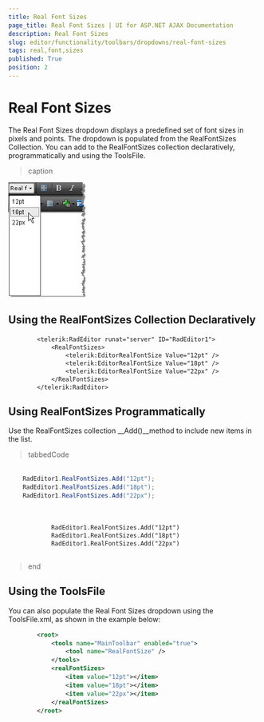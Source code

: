 ```yaml
---
title: Real Font Sizes
page_title: Real Font Sizes | UI for ASP.NET AJAX Documentation
description: Real Font Sizes
slug: editor/functionality/toolbars/dropdowns/real-font-sizes
tags: real,font,sizes
published: True
position: 2
---
```


# Real Font Sizes



The Real Font Sizes dropdown displays a predefined set of font sizes in pixels and points. The dropdown is populated from the RealFontSizes Collection. You can add to the RealFontSizes collection declaratively, programmatically and using the ToolsFile.
>caption 

![](images/editor-dropdowns002.png)

## Using the RealFontSizes Collection Declaratively

````ASPNET
	    <telerik:RadEditor runat="server" ID="RadEditor1">
	        <RealFontSizes>
	            <telerik:EditorRealFontSize Value="12pt" />
	            <telerik:EditorRealFontSize Value="18pt" />
	            <telerik:EditorRealFontSize Value="22px" />
	        </RealFontSizes>
	    </telerik:RadEditor>
````



## Using RealFontSizes Programmatically

Use the RealFontSizes collection __Add()__method to include new items in the list.

>tabbedCode

````C#
	
	RadEditor1.RealFontSizes.Add("12pt");
	RadEditor1.RealFontSizes.Add("18pt");
	RadEditor1.RealFontSizes.Add("22px");
	          
````
````VB
	
	        RadEditor1.RealFontSizes.Add("12pt")
	        RadEditor1.RealFontSizes.Add("18pt")
	        RadEditor1.RealFontSizes.Add("22px")
	
````
>end

## Using the ToolsFile

You can also populate the Real Font Sizes dropdown using the ToolsFile.xml, as shown in the example below:

````XML
	    <root>
	        <tools name="MainToolbar" enabled="true">
	            <tool name="RealFontSize" />
	        </tools>
	        <realFontSizes>
	            <item value="12pt"></item>
	            <item value="18pt"></item>
	            <item value="22px"></item>
	        </realFontSizes>
	    </root> 
````


